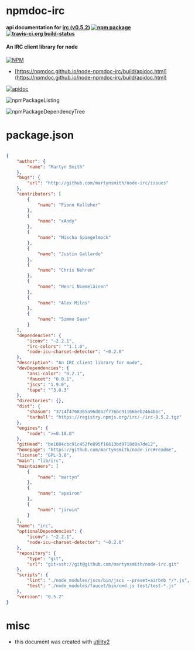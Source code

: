 # npmdoc-irc

#### api documentation for  [irc (v0.5.2)](https://github.com/martynsmith/node-irc#readme)  [![npm package](https://img.shields.io/npm/v/npmdoc-irc.svg?style=flat-square)](https://www.npmjs.org/package/npmdoc-irc) [![travis-ci.org build-status](https://api.travis-ci.org/npmdoc/node-npmdoc-irc.svg)](https://travis-ci.org/npmdoc/node-npmdoc-irc)

#### An IRC client library for node

[![NPM](https://nodei.co/npm/irc.png?downloads=true&downloadRank=true&stars=true)](https://www.npmjs.com/package/irc)

- [https://npmdoc.github.io/node-npmdoc-irc/build/apidoc.html](https://npmdoc.github.io/node-npmdoc-irc/build/apidoc.html)

[![apidoc](https://npmdoc.github.io/node-npmdoc-irc/build/screenCapture.buildCi.browser.%252Ftmp%252Fbuild%252Fapidoc.html.png)](https://npmdoc.github.io/node-npmdoc-irc/build/apidoc.html)

![npmPackageListing](https://npmdoc.github.io/node-npmdoc-irc/build/screenCapture.npmPackageListing.svg)

![npmPackageDependencyTree](https://npmdoc.github.io/node-npmdoc-irc/build/screenCapture.npmPackageDependencyTree.svg)



# package.json

```json

{
    "author": {
        "name": "Martyn Smith"
    },
    "bugs": {
        "url": "http://github.com/martynsmith/node-irc/issues"
    },
    "contributors": [
        {
            "name": "Fionn Kelleher"
        },
        {
            "name": "xAndy"
        },
        {
            "name": "Mischa Spiegelmock"
        },
        {
            "name": "Justin Gallardo"
        },
        {
            "name": "Chris Nehren"
        },
        {
            "name": "Henri Niemeläinen"
        },
        {
            "name": "Alex Miles"
        },
        {
            "name": "Simmo Saan"
        }
    ],
    "dependencies": {
        "iconv": "~2.2.1",
        "irc-colors": "^1.1.0",
        "node-icu-charset-detector": "~0.2.0"
    },
    "description": "An IRC client library for node",
    "devDependencies": {
        "ansi-color": "0.2.1",
        "faucet": "0.0.1",
        "jscs": "1.9.0",
        "tape": "^3.0.3"
    },
    "directories": {},
    "dist": {
        "shasum": "3714f4768365a96d0b2f776bc91166beb2464bbc",
        "tarball": "https://registry.npmjs.org/irc/-/irc-0.5.2.tgz"
    },
    "engines": {
        "node": ">=0.10.0"
    },
    "gitHead": "be1084cbc91c452fe895f16613bd9718d8a7de12",
    "homepage": "https://github.com/martynsmith/node-irc#readme",
    "license": "GPL-3.0",
    "main": "lib/irc",
    "maintainers": [
        {
            "name": "martyn"
        },
        {
            "name": "apeiron"
        },
        {
            "name": "jirwin"
        }
    ],
    "name": "irc",
    "optionalDependencies": {
        "iconv": "~2.2.1",
        "node-icu-charset-detector": "~0.2.0"
    },
    "repository": {
        "type": "git",
        "url": "git+ssh://git@github.com/martynsmith/node-irc.git"
    },
    "scripts": {
        "lint": "./node_modules/jscs/bin/jscs --preset=airbnb */*.js",
        "test": "./node_modules/faucet/bin/cmd.js test/test-*.js"
    },
    "version": "0.5.2"
}
```



# misc
- this document was created with [utility2](https://github.com/kaizhu256/node-utility2)
